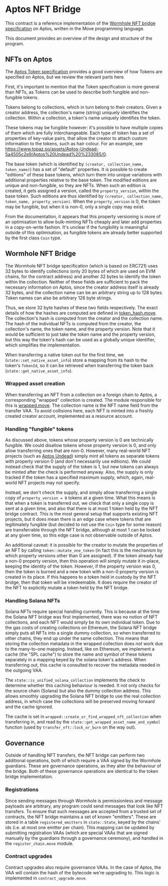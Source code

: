 # Aptos NFT Bridge

This contract is a reference implementation of the [Wormhole NFT bridge
specification](../../whitepapers/0006_nft_bridge.md) on Aptos, written in the
Move programming language.

This document provides an overview of the design and structure of the program.

## NFTs on Aptos

The [Aptos Token
specification](https://aptos.dev/concepts/coin-and-token/aptos-token/) provides
a good overview of how Tokens are specified on Aptos, but we review the relevant
parts here.

First, it's important to mention that the Token specification is more general
than NFTs, as Tokens can be used to describe both fungible and non-fungible
tokens.

Tokens belong to collections, which in turn belong to their creators. Given a
creator address, the collection's name (string) uniquely identifies the
collection. Within a collection, a token's name uniquely identifies the token.

These tokens may be fungible however: it's possible to have multiple copies of
them which are fully interchangeable. Each type of token has a set of properties
of key-value pairs, that allow the creator to attach custom information to the
tokens, such as hair colour. For an example, see
https://www.topaz.so/assets/Aptos-Undead-5a4505c2e9/Aptos%20Undead%20%233085/0.

The base token (which is identified by `(creator, collection_name, token_name)`)
has a set of "default" properties. It is possible to create "editions" of these
base tokens, which turn them into unique variations with additional properties
relative to the base token. The modified editions are unique and non-fungible,
so they are NFTs. When such an edition is created, it gets assigned a version,
called the `property_version`, within the base token. Such editions are thus
identified by `(creator, collection_name, token_name, property_version)`. When
the `property_version` is 0, the token may be fungible, but when it is non-0,
only a single copy may exist.

From the documentation, it appears that this property versioning is more of an
optimisation to allow bulk-minting NFTs cheaply and later add properties in a
copy-on-write fashion. It's unclear if the fungibility is meaningful outside of
this optimisation, as fungible tokens are already better supported by the first
class `Coin` type.

## Wormhole NFT Bridge

The Wormhole NFT bridge specification (which is based on ERC721) uses 32 bytes
to identify collections (only 20 bytes of which are used on EVM chains, for the
contract address) and another 32 bytes to identify the token within the
collection. Neither of these fields are sufficient to pack the necessary
information on Aptos, since the creator address itself is already 32 bytes, and
the collection name can be an arbitrary string up to 128 bytes. Token names can
also be arbitrary 128 byte strings.

Thus, we store 32 byte hashes of these two fields respectively. The exact
details of how the hashes are computed are defined in
[token_hash.move](./sources/token_hash.move). The collection's hash is computed
from the creator and the collection name. The hash of the individual NFTs is
computed from the creator, the collection's name, the token name, and the
property version. Note that it would be sufficient to just take the token name
and the property version, but this way the token's hash can be used as a
globally unique identifier, which simplifies the implementation.

When transferring a native token out for the first time, we
(`state::set_native_asset_info`) store a mapping from its hash to the token's
`TokenId`, so it can be retrieved when transferring the token back
(`state::get_native_asset_info`).

### Wrapped asset creation

When transferring an NFT from a collection on a foreign chain to Aptos, a
corresponding "wrapped" collection is created. The module responsible for this
is [wrapped.move](sources/wrapped.move). The collection name is the NFT name
field from the transfer VAA. To avoid collisions here, each NFT is minted into a
freshly created creator account, implemented as a resource account.

### Handling "fungible" tokens

As discussed above, tokens whose property version is 0 are technically fungible.
We could disallow tokens whose property version is 0, and only allow
transferring ones that are non-0. However, many real-world NFT projects (such as
[Aptos Undead](https://www.topaz.so/collection/Aptos-Undead-5a4505c2e9)) simply
mint all tokens as separate tokens with property version 0 (and don't
necessarily use editions). We could instead check that the supply of the token
is 1, but new tokens can always be minted after the check is performed anyway.
Also, the supply is only tracked if the token has a specified maximum supply,
which, again, real-world NFT projects may not specify.

Instead, we don't check the supply, and simply allow transferring a single copy
of `property_version = 0` tokens at a given time. What this means is that when a
token is transferred out, we check that only a single copy is sent at a given
time, and also that there is at most 1 token held by the NFT bridge contract.
This is the most general setup that supports existing NFT projects, but it does
mean there is an edge case where tokens that are legitimately fungible (but
decided to not use the `Coin` type for some reason) are transferrable through
the NFT bridge, although at most 1 can be locked at any given time, so this edge
case is not observable outside of Aptos.

An additional caveat: it is possible for the creator to mutate the properties of
an NFT by calling `token::mutate_one_token` (in fact this is the mechanism by
which property versions other than 0 are assigned). If the token already had a
non-0 property version, then this operation will simply mutate it in-place,
keeping the identity of the token. However, if the property version was 0, then
the token is burned and a new token with a non-0 property version is created in
its place. If this happens to a token held in custody by the NFT bridge, then
that token will be irredeemable. It does require the creator of the NFT to
explicitly mutate a token held by the NFT bridge.

### Handling Solana NFTs

Solana NFTs require special handling currently. This is because at the time the
Solana NFT bridge was first implemented, there was no notion of NFT collections,
and each NFT would simply be its own individual token. Due to the gas costs of
creating collections on Ethereum, the Solana NFT bridge simply puts all NFTs
into a single dummy collection, so when transferred to other chains, they end up
under the same collection. This means that storing the collection metadata in
the wrapped collection does not work due to the many-to-one mapping. Instead,
like on Ethereum, we implement a cache (the "SPL cache") to store the name and
symbol of these tokens separately in a mapping keyed by the solana token's
address. When transferring out, this cache is consulted to recover the metadata
needed in the outgoing VAA.

The `state::is_unified_solana_collection` implements the check to determine
whether this caching behaviour is needed. It not only checks for the source
chain (Solana) but also the dummy collection address. This allows smoothly
upgrading the Solana NFT bridge to use the real collection address, in which
case the collections will be preserved moving forward and the cache ignored.

The cache is set in `wrapped::create_or_find_wrapped_nft_collection` when
transferring in, and read by the `state::get_wrapped_asset_name_and_symbol`
function (used by `transfer_nft::lock_or_burn` on the way out).

## Governance

Outside of handling NFT transfers, the NFT bridge can perform two additional
operations, both of which require a VAA signed by the Wormhole guardians.
These are governance operations, as they alter the behaviour of the bridge.
Both of these governance operations are identical to the token bridge implementation.

### Registrations

Since sending messages through Wormhole is permissionless and message payloads
are arbitrary, any program could send messages that look like NFT transfers.
To ensure that such messages are accepted from a trusted set of contracts, the
NFT bridge maintains a set of known "emitters". These are stored in a table
`registered_emitters` in `state::State`, keyed by the chains' ids (i.e. at most
one emitter per chain). This mapping can be updated by submitting registration
VAAs (which are special VAAs that are signed manually by the guardians through a
governance ceremony), and handled in the `register_chain.move` module.

### Contract upgrades

Contract upgrades also require governance VAAs. In the case of Aptos, the VAA
will contain the hash of the bytecode we're upgrading to. This logic is
implemented in `contract_upgrade.move`.
